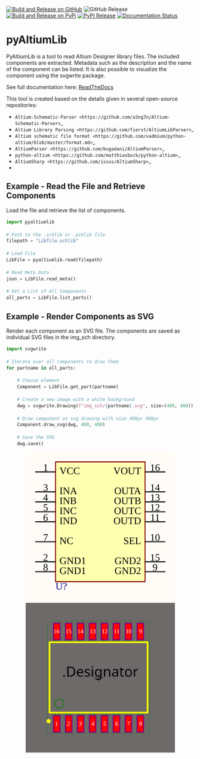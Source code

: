 [![Build and Release on GitHub](https://github.com/ChrisHoyer/pyAltiumLib/actions/workflows/publish-github.yml/badge.svg)](https://github.com/ChrisHoyer/pyAltiumLib/actions/workflows/publish-github.yml)
![GitHub Release](https://img.shields.io/github/v/release/ChrisHoyer/pyAltiumLib)
[![Build and Release on PyPi](https://github.com/ChrisHoyer/pyAltiumLib/actions/workflows/publish-pypi.yml/badge.svg)](https://github.com/ChrisHoyer/pyAltiumLib/actions/workflows/publish-pypi.yml)
[![PyPI Release](https://img.shields.io/pypi/v/pyaltiumlib.svg)](https://pypi.org/project/pyaltiumlib/)
[![Documentation Status](https://readthedocs.org/projects/pyaltiumlib/badge/?version=latest)](https://pyaltiumlib.readthedocs.io/latest)

# pyAltiumLib

PyAltiumLib is a tool to read Altium Designer library files. The included components are extracted. Metadata such as the description and the name of the component can be listed. It is also possible to visualize the component using the svgwrite package.

See full documentation here: [ReadTheDocs](https://pyaltiumlib.readthedocs.io/)

This tool is created based on the details given in several open-source repositories:

- `Altium-Schematic-Parser <https://github.com/a3ng7n/Altium-Schematic-Parser>`_
- `Altium Library Parsing <https://github.com/fierst/AltiumLibParser>`_
- `Altium schematic file format <https://github.com/vadmium/python-altium/blob/master/format.md>`_
- `AltiumParser <https://github.com/bugadani/AltiumParser>`_
- `python-altium <https://github.com/matthiasbock/python-altium>`_
- `AltiumSharp <https://github.com/issus/AltiumSharp>`_
- 
## Example - Read the File and Retrieve Components

Load the file and retrieve the list of components.

```python
import pyaltiumlib

# Path to the .schlib or .pcblib file
filepath = "Libfile.schlib"

# Load File
LibFile = pyaltiumlib.read(filepath)

# Read Meta Data
json = LibFile.read_meta()

# Get a List of All Components
all_parts = LibFile.list_parts()
```

## Example - Render Components as SVG

Render each component as an SVG file. The components are saved as individual SVG files in the img_sch directory.

```python
import svgwrite

# Iterate over all components to draw them
for partname in all_parts:

    # Choose element
    Component = LibFile.get_part(partname)

    # Create a new image with a white background
    dwg = svgwrite.Drawing(f"img_sch/{partname}.svg", size=(400, 400))

    # Draw component on svg drawing with size 400px 400px
    Component.draw_svg(dwg, 400, 400)

    # Save the SVG
    dwg.save()
```

<p align="center">
  <img src="docs/source/usage/example/18024015401L.svg" alt="Footprint" width="400"/>
  <img src="docs/source/usage/example/WPME-CDIP_SOIC-16WB.svg" alt="Symbol" width="400"/>
</p>